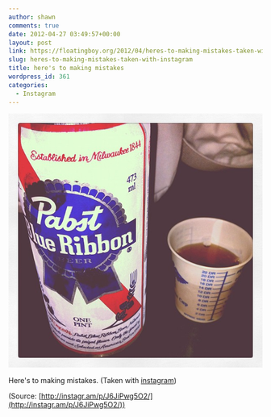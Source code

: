 ```yaml
---
author: shawn
comments: true
date: 2012-04-27 03:49:57+00:00
layout: post
link: https://floatingboy.org/2012/04/heres-to-making-mistakes-taken-with-instagram/
slug: heres-to-making-mistakes-taken-with-instagram
title: here's to making mistakes
wordpress_id: 361
categories:
  - Instagram
---
```


[![](/assets/media/2012/06/tumblr_m34dbaVBnC1qzw17so1_1280.jpg)](http://instagr.am/p/J6JiPwg5O2/)

Here's to making mistakes. (Taken with [instagram](http://instagr.am))

(Source: [http://instagr.am/p/J6JiPwg5O2/](http://instagr.am/p/J6JiPwg5O2/))
